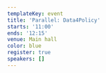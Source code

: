 ```yaml
---
templateKey: event
title: 'Parallel: Data4Policy'
starts: '11:00'
ends: '12:15'
venue: Main hall
color: blue
register: true
speakers: []
---
```


